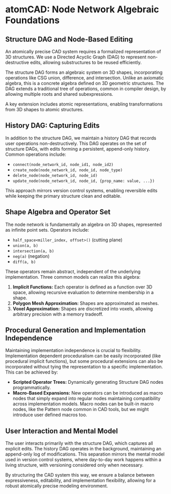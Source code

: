 # atomCAD: Node Network Algebraic Foundations

## Structure DAG and Node-Based Editing

An atomically precise CAD system requires a formalized representation of 3D structures. We use a Directed Acyclic Graph (DAG) to represent non-destructive edits, allowing substructures to be reused efficiently.

The structure DAG forms an algebraic system on 3D shapes, incorporating operations like CSG union, difference, and intersection. Unlike an axiomatic algebra, this is a concrete algebra defined on 3D geometric structures. The DAG extends a traditional tree of operations, common in compiler design, by allowing multiple roots and shared subexpressions.

A key extension includes atomic representations, enabling transformations from 3D shapes to atomic structures. 

## History DAG: Capturing Edits

In addition to the structure DAG, we maintain a history DAG that records user operations non-destructively. This DAG operates on the set of structure DAGs, with edits forming a persistent, append-only history. Common operations include:

- `connect(node_network_id, node_id1, node_id2)`
- `create_node(node_network_id, node_id, node_type)`
- `delete_node(node_network_id, node_id)`
- `update_node(node_network_id, node_id, {prop_name: value, ...})`

This approach mirrors version control systems, enabling reversible edits while keeping the primary structure clean and editable.

## Shape Algebra and Operator Set

The node network is fundamentally an algebra on 3D shapes, represented as infinite point sets. Operators include:

- `half_space<miller_index, offset>()` (cutting plane)
- `union(a, b)`
- `intersection(a, b)`
- `neg(a)` (negation)
- `diff(a, b)`

These operators remain abstract, independent of the underlying implementation. Three common models can realize this algebra:

1. **Implicit Functions:** Each operator is defined as a function over 3D space, allowing recursive evaluation to determine membership in a shape.
2. **Polygon Mesh Approximation:** Shapes are approximated as meshes.
3. **Voxel Approximation:** Shapes are discretized into voxels, allowing arbitrary precision with a memory tradeoff.

## Procedural Generation and Implementation Independence

Maintaining implementation independence is crucial to flexibility. Implementation dependent proceduralism can be easily incorporated (like procedural implicit functions), but some procedural extensions can also be  incorporated without tying the representation to a specific implementation. This can be achieved by:

- **Scripted Operator Trees:** Dynamically generating Structure DAG nodes programmatically.
- **Macro-Based Expansions:** New operators can be introduced as macro nodes that simply expand into regular nodes maintaining compatibility across implementation models. Macro nodes can be built-in macro nodes, like the Pattern node common in CAD tools, but we might introduce user defined macros too.

## User Interaction and Mental Model

The user interacts primarily with the structure DAG, which captures all explicit edits. The history DAG operates in the background, maintaining an append-only log of modifications. This separation mirrors the mental model used in version control systems, where day-to-day work happens within a living structure, with versioning considered only when necessary.

By structuring the CAD system this way, we ensure a balance between expressiveness, editability, and implementation flexibility, allowing for a robust atomically precise modeling environment.